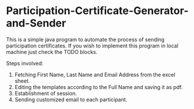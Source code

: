 # Participation-Certificate-Generator-and-Sender

This is a simple java program to automate the process of sending participation certificates. If you wish to implement this program in local machine just check the TODO blocks.

Steps involved:
1. Fetching First Name, Last Name and Email Address from the excel sheet.
2. Editing the templates according to the Full Name and saving it as pdf.
3. Establishment of session.
4. Sending customized email to each participant.
